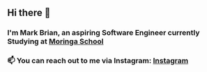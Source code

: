 ## Hi there 👋
### I'm Mark Brian, an aspiring Software Engineer currently Studying at <a href="https://moringaschool.com/">Moringa School</a>
### 📫 You can reach out to me via Instagram: <a href="https://www.instagram.com/heismarkbkiunga/">Instagram</a>


<!--
**Markbkiunga/Markbkiunga** is a ✨ _special_ ✨ repository because its `README.md` (this file) appears on your GitHub profile.

Here are some ideas to get you started:

- 🔭 I’m currently working on ...
- 🌱 I’m currently learning ...
- 👯 I’m looking to collaborate on ...
- 🤔 I’m looking for help with ...
- 💬 Ask me about ...
- 📫 How to reach me: ...
- 😄 Pronouns: ...
- ⚡ Fun fact: ...
-->
